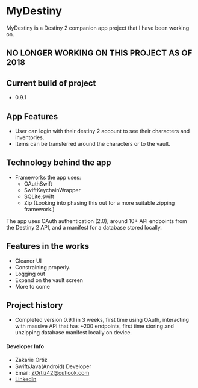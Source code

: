 # MyDestiny
MyDestiny is a Destiny 2 companion app project that I have been working on.

## NO LONGER WORKING ON THIS PROJECT AS OF 2018

## Current build of project
  * 0.9.1

## App Features
  * User can login with their destiny 2 account to see their characters and inventories.
  * Items can be transferred around the characters or to the vault.


## Technology behind the app
  * Frameworks the app uses:
    * OAuthSwift
    * SwiftKeychainWrapper
    * SQLite.swift
    * Zip (Looking into phasing this out for a more suitable zipping framework.)


  The app uses OAuth authentication (2.0), around 10+ API endpoints from the Destiny 2 API, and a manifest for a database stored locally.

## Features in the works
  * Cleaner UI
  * Constraining properly.
  * Logging out
  * Expand on the vault screen
  * More to come

## Project history
  * Completed version 0.9.1 in 3 weeks, first time using OAuth, interacting with massive API that has ~200 endpoints, first time storing and unzipping database manifest locally on device.

#### Developer Info
  * Zakarie Ortiz
  * Swift/Java(Android) Developer
  * Email: ZOrtiz42@outlook.com
  * [LinkedIn](https://www.linkedin.com/in/zakarie-ortiz-b35140153)
